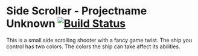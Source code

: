 # Side Scroller - Projectname Unknown [![Build Status](https://travis-ci.com/UOSCPPASSIGNMENTS2015/praktikum1.svg?token=14CdKcHsLEtXmewjNAja&branch=develop)](https://travis-ci.com/UOSCPPASSIGNMENTS2015/praktikum1)

This is a small side scrolling shooter with a fancy game twist. The ship you control has two colors. The colors the ship can take affect its abilities.
